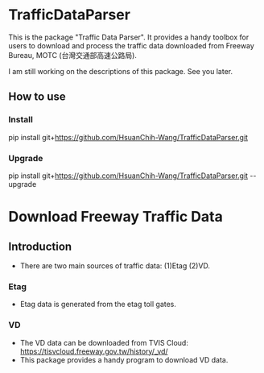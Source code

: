 # TrafficDataParser
This is the package "Traffic Data Parser". It provides a handy toolbox for users to download and process the traffic data downloaded from Freeway Bureau, MOTC (台灣交通部高速公路局).

I am still working on the descriptions of this package. 
See you later.


## How to use

### Install
pip install git+https://github.com/HsuanChih-Wang/TrafficDataParser.git
### Upgrade
pip install git+https://github.com/HsuanChih-Wang/TrafficDataParser.git --upgrade

# Download Freeway Traffic Data

## Introduction
* There are two main sources of traffic data: (1)Etag (2)VD.
### Etag
* Etag data is generated from the etag toll gates. 

### VD
* The VD data can be downloaded from TVIS Cloud: https://tisvcloud.freeway.gov.tw/history/_vd/
* This package provides a handy program to download VD data. 

